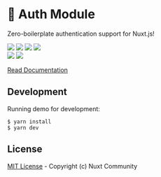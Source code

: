 # 🔑 Auth Module

Zero-boilerplate authentication support for Nuxt.js!

[![](https://david-dm.org/nuxt-community/auth-module/status.svg?style=flat-square)](https://david-dm.org/nuxt-community/auth-module) [![](https://img.shields.io/badge/code_style-standard-brightgreen.svg?style=flat-square)](https://standardjs.com) [![](https://img.shields.io/circleci/project/github/nuxt-community/auth-module.svg?style=flat-square)](https://circleci.com/gh/nuxt-community/auth-module) [![](https://img.shields.io/codecov/c/github/nuxt-community/auth-module.svg?style=flat-square)](https://codecov.io/gh/nuxt-community/auth-module)  
[![](https://img.shields.io/npm/v/@nuxtjs/auth/latest.svg?style=flat-square)](https://npmjs.com/package/@nuxtjs/auth) [![](https://img.shields.io/npm/dt/@nuxtjs/auth.svg?style=flat-square)](https://npmjs.com/package/@nuxtjs/auth)

[Read Documentation](https://auth.nuxtjs.org)

## Development

Running demo for development:

    $ yarn install
    $ yarn dev

## License

[MIT License](./LICENSE) - Copyright (c) Nuxt Community
